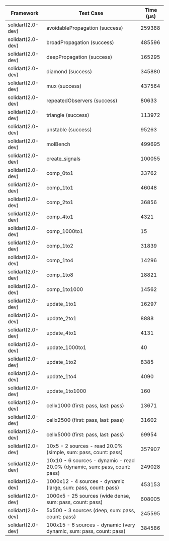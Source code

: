 | Framework | Test Case | Time (μs) |
| --- | --- | --- |
| solidart(2.0-dev) | avoidablePropagation (success) | 259388 |
| solidart(2.0-dev) | broadPropagation (success) | 485596 |
| solidart(2.0-dev) | deepPropagation (success) | 165295 |
| solidart(2.0-dev) | diamond (success) | 345880 |
| solidart(2.0-dev) | mux (success) | 437564 |
| solidart(2.0-dev) | repeatedObservers (success) | 80633 |
| solidart(2.0-dev) | triangle (success) | 113972 |
| solidart(2.0-dev) | unstable (success) | 95263 |
| solidart(2.0-dev) | molBench | 499695 |
| solidart(2.0-dev) | create_signals | 100055 |
| solidart(2.0-dev) | comp_0to1 | 33762 |
| solidart(2.0-dev) | comp_1to1 | 46048 |
| solidart(2.0-dev) | comp_2to1 | 36856 |
| solidart(2.0-dev) | comp_4to1 | 4321 |
| solidart(2.0-dev) | comp_1000to1 | 15 |
| solidart(2.0-dev) | comp_1to2 | 31839 |
| solidart(2.0-dev) | comp_1to4 | 14296 |
| solidart(2.0-dev) | comp_1to8 | 18821 |
| solidart(2.0-dev) | comp_1to1000 | 14562 |
| solidart(2.0-dev) | update_1to1 | 16297 |
| solidart(2.0-dev) | update_2to1 | 8888 |
| solidart(2.0-dev) | update_4to1 | 4131 |
| solidart(2.0-dev) | update_1000to1 | 40 |
| solidart(2.0-dev) | update_1to2 | 8385 |
| solidart(2.0-dev) | update_1to4 | 4090 |
| solidart(2.0-dev) | update_1to1000 | 160 |
| solidart(2.0-dev) | cellx1000 (first: pass, last: pass) | 13671 |
| solidart(2.0-dev) | cellx2500 (first: pass, last: pass) | 31602 |
| solidart(2.0-dev) | cellx5000 (first: pass, last: pass) | 69954 |
| solidart(2.0-dev) | 10x5 - 2 sources - read 20.0% (simple, sum: pass, count: pass) | 357907 |
| solidart(2.0-dev) | 10x10 - 6 sources - dynamic - read 20.0% (dynamic, sum: pass, count: pass) | 249028 |
| solidart(2.0-dev) | 1000x12 - 4 sources - dynamic (large, sum: pass, count: pass) | 453153 |
| solidart(2.0-dev) | 1000x5 - 25 sources (wide dense, sum: pass, count: pass) | 608005 |
| solidart(2.0-dev) | 5x500 - 3 sources (deep, sum: pass, count: pass) | 245595 |
| solidart(2.0-dev) | 100x15 - 6 sources - dynamic (very dynamic, sum: pass, count: pass) | 384586 |
